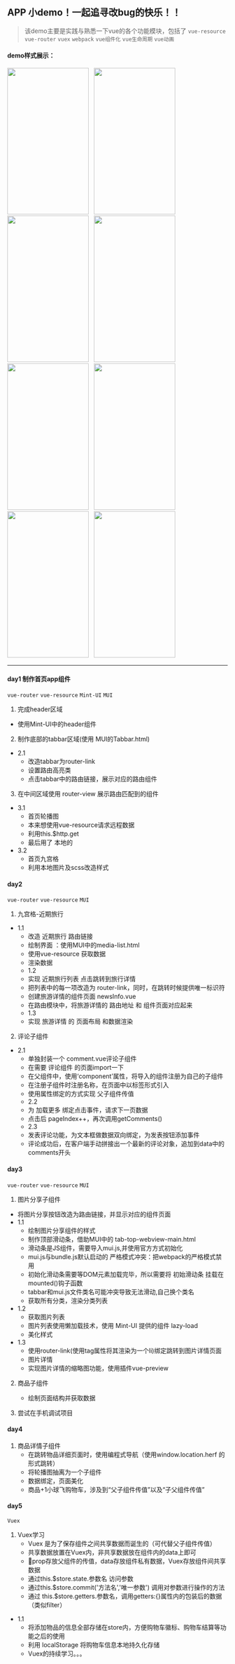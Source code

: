 ## APP 小demo！一起追寻改bug的快乐！！
> 该demo主要是实践与熟悉一下vue的各个功能模块，包括了  `vue-resource` `vue-router` `vuex` `webpack` `vue组件化` `vue生命周期` `vue动画`
#### demo样式展示：<br>
<img height=334px width=186px src="https://github.com/NorthwesternDirector/vue-project/blob/master/src/images/captures/%E5%B1%8F%E5%B9%95%E5%BF%AB%E7%85%A7%202019-08-31%20%E4%B8%8B%E5%8D%8810.22.15.png">&nbsp;&nbsp;&nbsp;<img height=334px width=186px src="https://github.com/NorthwesternDirector/vue-project/blob/master/src/images/captures/%E5%B1%8F%E5%B9%95%E5%BF%AB%E7%85%A7%202019-08-31%20%E4%B8%8B%E5%8D%8810.23.28.png">&nbsp;&nbsp;&nbsp;<img height=334px width=186px src="https://github.com/NorthwesternDirector/vue-project/blob/master/src/images/captures/%E5%B1%8F%E5%B9%95%E5%BF%AB%E7%85%A7%202019-08-31%20%E4%B8%8B%E5%8D%8810.23.37.png">&nbsp;&nbsp;&nbsp;<img height=334px width=186px src="https://github.com/NorthwesternDirector/vue-project/blob/master/src/images/captures/%E5%B1%8F%E5%B9%95%E5%BF%AB%E7%85%A7%202019-08-31%20%E4%B8%8B%E5%8D%8810.24.28.png">&nbsp;&nbsp;&nbsp;<img height=334px width=186px src="https://github.com/NorthwesternDirector/vue-project/blob/master/src/images/captures/%E5%B1%8F%E5%B9%95%E5%BF%AB%E7%85%A7%202019-08-31%20%E4%B8%8B%E5%8D%8810.35.53.png">&nbsp;&nbsp;&nbsp;<img height=334px width=186px src="https://github.com/NorthwesternDirector/vue-project/blob/master/src/images/captures/%E5%B1%8F%E5%B9%95%E5%BF%AB%E7%85%A7%202019-08-31%20%E4%B8%8B%E5%8D%8810.25.09.png">&nbsp;&nbsp;&nbsp;<img height=334px width=186px src="https://github.com/NorthwesternDirector/vue-project/blob/master/src/images/captures/%E5%B1%8F%E5%B9%95%E5%BF%AB%E7%85%A7%202019-08-31%20%E4%B8%8B%E5%8D%8810.25.18.png">&nbsp;&nbsp;&nbsp;<img height=334px width=186px src="https://github.com/NorthwesternDirector/vue-project/blob/master/src/images/captures/%E5%B1%8F%E5%B9%95%E5%BF%AB%E7%85%A7%202019-08-31%20%E4%B8%8B%E5%8D%8810.25.36.png">

---

#### day1 制作首页app组件
`vue-router` `vue-resource` `Mint-UI` `MUI`

1. 完成header区域
* 使用Mint-UI中的header组件

2. 制作底部的tabbar区域(使用 MUI的Tabbar.html)
* 2.1
    * 改造tabbar为router-link
    * 设置路由高亮类
    * 点击tabbar中的路由链接，展示对应的路由组件

3. 在中间区域使用 router-view 展示路由匹配到的组件
* 3.1
    * 首页轮播图
    * 本来想使用vue-resource请求远程数据
    * 利用this.$http.get 
    * 最后用了 本地的
* 3.2
    * 首页九宫格
    * 利用本地图片及scss改造样式

#### day2 
`vue-router` `vue-resource` `MUI`

1. 九宫格-近期旅行
* 1.1
    * 改造 近期旅行 路由链接
    * 绘制界面 ：使用MUI中的media-list.html
    * 使用vue-resource 获取数据
    * 渲染数据
    * 1.2
    * 实现 近期旅行列表 点击跳转到旅行详情
    * 把列表中的每一项改造为 router-link，同时，在跳转时候提供唯一标识符
    * 创建旅游详情的组件页面 newsInfo.vue
    * 在路由模块中，将旅游详情的 路由地址 和 组件页面对应起来
    * 1.3 
    * 实现 旅游详情 的 页面布局 和数据渲染

2. 评论子组件
* 2.1
    * 单独封装一个 comment.vue评论子组件
    * 在需要 评论组件 的页面import一下
    * 在父组件中，使用‘component’属性，将导入的组件注册为自己的子组件
    * 在注册子组件时注册名称，在页面中以标签形式引入
    * 使用属性绑定的方式实现 父子组件传值
    * 2.2
    * 为 加载更多 绑定点击事件，请求下一页数据
    * 点击后 pageIndex++，再次调用getComments()
    * 2.3
    * 发表评论功能，为文本框做数据双向绑定，为发表按钮添加事件
    * 评论成功后，在客户端手动拼接出一个最新的评论对象，追加到data中的comments开头

#### day3
`vue-router` `vue-resource` `MUI`

1. 图片分享子组件
* 将图片分享按钮改造为路由链接，并显示对应的组件页面
* 1.1
    * 绘制图片分享组件的样式
    * 制作顶部滑动条，借助MUI中的 tab-top-webview-main.html
    * 滑动条是JS组件，需要导入mui.js,并使用官方方式初始化
    * mui.js与bundle.js默认启动的 严格模式冲突：把webpack的严格模式禁用
    * 初始化滑动条需要等DOM元素加载完毕，所以需要将 初始滑动条 挂载在mounted()钩子函数
    * tabbar和mui.js文件类名可能冲突导致无法滑动,自己换个类名
    * 获取所有分类，渲染分类列表
* 1.2
    * 获取图片列表
    * 图片列表使用懒加载技术，使用 Mint-UI 提供的组件 lazy-load
    * 美化样式
* 1.3
    * 使用router-link(使用tag属性将其渲染为一个li)绑定跳转到图片详情页面
    * 图片详情
    * 实现图片详情的缩略图功能，使用插件vue-preview

2. 商品子组件
    * 绘制页面结构并获取数据

3. 尝试在手机调试项目

#### day4

1. 商品详情子组件
    * 在跳转物品详细页面时，使用编程式导航（使用window.location.herf 的形式跳转）
    * 将轮播图抽离为一个子组件
    * 数据绑定，页面美化
    * 商品+1小球飞购物车，涉及到“父子组件传值”以及“子父组件传值”

#### day5
`Vuex` 

1. Vuex学习
    * Vuex 是为了保存组件之间共享数据而诞生的（可代替父子组件传值）
    * 共享数据放置在Vuex内，非共享数据放在组件内的data上即可
    * 🌟prop存放父组件的传值，data存放组件私有数据，Vuex存放组件间共享数据
    * 通过this.$store.state.参数名 访问参数
    * 通过this.$store.commit('方法名','唯一参数') 调用对参数进行操作的方法
    * 通过 this.$store.getters.参数名，调用getters:{}属性内的包装后的数据（类似filter）
* 1.1 
    * 将添加物品的信息全部存储在store内，方便购物车徽标、购物车结算等功能之后的使用
    * 利用 localStorage 将购物车信息本地持久化存储
    * Vuex的持续学习。。。



